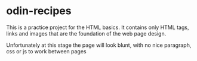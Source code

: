 # odin-recipes
This is a practice project for the HTML basics. It contains only HTML tags, links and images that are the foundation of the web page design.

Unfortunately at this stage the page will look blunt, with no nice paragraph, css or js to work between pages
